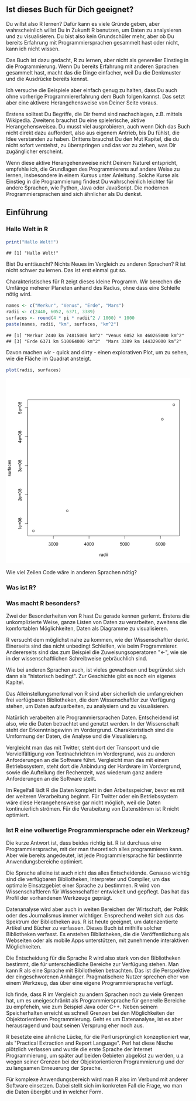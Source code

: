 ## Ist dieses Buch für Dich geeignet?

Du willst also R lernen? Dafür kann es viele Gründe geben, aber wahrscheinlich
willst Du in Zukunft R benutzen, um Daten zu analysieren und zu visualisieren.
Du bist also kein Grundschüler mehr, aber ob Du bereits Erfahrung mit
Programmiersprachen gesammelt hast oder nicht, kann ich nicht wissen.

Das Buch ist dazu gedacht, R zu lernen, aber nicht als genereller Einstieg in
die Programmierung. Wenn Du bereits Erfahrung mit anderen Sprachen gesammelt
hast, macht das die Dinge einfacher, weil Du die Denkmuster und die Ausdrücke
bereits kennst.

Ich versuche die Beispiele aber einfach genug zu halten, dass Du auch ohne
vorherige Programmiererfahrung dem Buch folgen kannst. Das setzt aber eine
aktivere Herangehensweise von Deiner Seite voraus.

Erstens solltest Du Begriffe, die Dir fremd sind nachschlagen, z.B. mittels
Wikipedia. Zweitens brauchst Du eine spielerische, aktive Herangehensweisea.
Du musst viel ausprobieren, auch wenn Dich das Buch nicht direkt dazu
auffordert, also aus eigenem Antrieb, bis Du fühlst, die Idee verstanden zu
haben. Drittens brauchst Du den Mut Kapitel, die du nicht sofort verstehst, zu
überspringen und das vor zu ziehen, was Dir zugänglicher erscheint.

Wenn diese aktive Herangehensweise nicht Deinem Naturel entspricht, empfehle
ich, die Grundlagen des Programmierens auf andere Weise zu lernen, insbesondere
in einem Kursus unter Anleitung. Solche Kurse als Einstieg in die
Programmierung findest Du wahrscheinlich leichter für andere Sprachen, wie
Python, Java oder JavaScript. Die modernen Programmiersprachen sind sich
ähnlicher als Du denkst.

## Einführung

### Hallo Welt in R


```r
print("Hallo Welt!")
```

```
## [1] "Hallo Welt!"
```

Bist Du enttäuscht? Nichts Neues im Vergleich zu anderen Sprachen?
R ist nicht schwer zu lernen. Das ist erst einmal gut so.

Charakteristisches für R zeigt dieses kleine Programm. Wir berechen die Umfänge
meherer Planeten anhand des Radius, ohne dass eine Schleife nötig wird.


```r
names <- c("Merkur", "Venus", "Erde", "Mars")
radii <- c(2440, 6052, 6371, 3389)
surfaces <- round(4 * pi * radii^2 / 1000) * 1000
paste(names, radii, "km", surfaces, "km^2")
```

```
## [1] "Merkur 2440 km 74815000 km^2" "Venus 6052 km 460265000 km^2"
## [3] "Erde 6371 km 510064000 km^2"  "Mars 3389 km 144329000 km^2"
```

Davon machen wir - quick and dirty - einen explorativen Plot, um zu sehen,
wie die Fläche im Quadrat ansteigt.


```r
plot(radii, surfaces)
```

![plot of chunk planetsPlot](figure/planetsPlot-1.png) 

Wie viel Zeilen Code wäre in anderen Sprachen nötig?

### Was ist R?

### Was macht R besonders?

Zwei der Besonderheiten von R hast Du gerade kennen gerlernt. Erstens die
unkomplizierte Weise, ganze Listen von Daten zu verarbeiten, zweitens die
komfortablen Möglichkeiten, Daten als Diagramme zu visualisieren.

R versucht dem möglichst nahe zu kommen, wie der Wissenschaftler denkt.
Einerseits sind das nicht unbedingt Schleifen, wie beim Programmierer.
Andererseits sind das zum Beispiel die Zuweisungsoperatoren "<-", wie sie
in der wissenschaftlichen Schreibweise gebräuchlich sind.

Wie bei anderen Sprachen auch, ist vieles gewachsen und begründet sich dann
als "historisch bedingt". Zur Geschichte gibt es noch ein eigenes Kapitel.

Das Alleinstellungsmerkmal von R sind aber sicherlich die umfangreichen
frei verfügbaren Bibliotheken, die dem Wissenschaftler zur Verfügung stehen,
um Daten aufzuarbeiten, zu analysiern und zu visualisieren.

Natürlich verabeiten alle Programmiersprachen Daten. Entscheidend ist also,
wie die Daten betrachtet und genutzt werden. In der Wissenschaft steht der
Erkenntnisgewinn im Vordergrund. Charakteristisch sind die Umformung der
Daten, die Analyse und die Visualisierung.

Vergleicht man das mit Twitter, steht dort der Transport und die Vervielfältigung
von Textnachrichten im Vordergrund, was zu anderen Anforderungen an die Software
führt. Vergleicht man das mit einem Betriebssystem, steht dort die Anbindung
der Hardware im Vordergrund, sowie die Aufteilung der Rechenzeit, was wiederum
ganz andere Anforderungen an die Software stellt.

Im Regelfall lädt R die Daten komplett in den Arbeitsspeicher, bevor es mit der
weiteren Verarbeitung beginnt. Für Twitter oder ein Betriebssystem wäre diese
Herangehensweise gar nicht möglich, weil die Daten kontinuierlich strömen.
Für die Verabeitung von Datenstömen ist R nicht optimiert.

### Ist R eine vollwertige Programmiersprache oder ein Werkzeug?

Die kurze Antwort ist, dass beides richtig ist. R ist durchaus eine
Programmiersprache, mit der man theoretisch alles programmieren kann.
Aber wie bereits angedeutet, ist jede Programmiersprache für bestimmte
Anwendungsbereiche optimiert.

Die Sprache alleine ist auch nicht das alles Entscheidende. Genauso wichtig
sind die verfügbaren Bibliotheken, Interpreter und Compiler, um das optimale
Einsatzgebiet einer Sprache zu bestimmen. R wird von Wissenschaftleren für
Wissenschaftler entwickelt und gepflegt. Das hat das Profil der vorhandenen
Werkzeuge geprägt.

Datenanalyse wird aber auch in weiten Bereichen der Wirtschaft, der Politik
oder des Journalismus immer wichtiger. Ensprechend weitet sich aus das Spektrum
der Bibliotheken aus. R ist heute geeignet, um datenzentierte Artikel und Bücher
zu verfassen. Dieses Buch ist mithilfe solcher Bibliotheken verfasst. Es
enstehen Bibliotheken, die die Veröffentlichung als Webseiten oder als mobile
Apps unterstützen, mit zunehmende interaktiven Möglichkeiten.

Die Entscheidung für die Sprache R wird also stark von den Bibliotheken
bestimmt, die für unterschiedliche Bereiche zur Verfügung stehen. Man kann R
als eine Sprache mit Bibilotheken betrachten. Das ist die Perspektive der
eingeschworenen Anhänger. Pragmatischere Nutzer sprechen eher von einem
Werkzeug, das über eine eigene Programmiersprache verfügt.

Ich finde, dass R im Vergleich zu andern Sprachen noch zu viele Grenzen
hat, um es uneigeschränkt als Programmiersprache für generelle Bereiche zu
empfeheln, wie zum Beispiel Java oder C++. Neben seinem Speicherhalten erreicht
es schnell Grenzen bei den Möglichkeiten der Objektorientieren Programmierung.
Geht es um Datenanalyse, ist es aber herausragend und baut seinen Versprung
eher noch aus.

R besetzte eine ähnliche Lücke, für die Perl ursprünglich konzeptioniert war,
als "Practical Extraction and Report Language". Perl hat diese Nische plötzlich
verlassen und wurde die erste Sprache der Internet Programmierung, um später
auf beiden Gebieten abgelöst zu werden, u.a wegen seiner Grenzen bei der
Objektorientieren Programmierung und der zu langsamen Erneuerung der Sprache.

Für komplexe Anwendungsbereich wird man R also im Verbund mit anderer Software
einsetzen. Dabei stellt sich im konkreten Fall die Frage, wo man die Daten
übergibt und in welcher Form.

